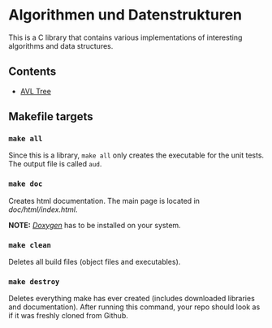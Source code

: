 # Algorithmen und Datenstrukturen
This is a C library that contains various implementations of interesting algorithms and data structures.

## Contents
* [AVL Tree](src/AvlTree.h)

## Makefile targets
### `make all`
Since this is a library, `make all` only creates the executable for the unit tests. The output file is called `aud`.

### `make doc`
Creates html documentation. The main page is located in _doc/html/index.html_.

**NOTE:** [_Doxygen_](http://www.stack.nl/~dimitri/doxygen/) has to be installed on your system.

### `make clean`
Deletes all build files (object files and executables).

### `make destroy`
Deletes everything make has ever created (includes downloaded libraries and documentation). After running this command,
your repo should look as if it was freshly cloned from Github.